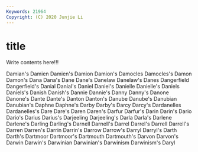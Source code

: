 ```yaml
---
Keywords: 21964
Copyright: (C) 2020 Junjie Li
---
```


# title

Write contents here!!!

Damian's 
Damien 
Damien's 
Damion 
Damion's 
Damocles 
Damocles's
Damon 
Damon's 
Dana 
Dana's 
Dane 
Dane's 
Danelaw 
Danelaw's 
Danes 
Dangerfield
Dangerfield's 
Danial 
Danial's 
Daniel 
Daniel's 
Danielle 
Danielle's 
Daniels 
Daniels's 
Danish
Danish's 
Dannie 
Dannie's 
Danny 
Danny's 
Danone 
Danone's 
Dante 
Dante's 
Danton
Danton's 
Danube 
Danube's 
Danubian 
Danubian's 
Daphne 
Daphne's 
Darby 
Darby's 
Darcy
Darcy's 
Dardanelles 
Dardanelles's 
Dare 
Dare's 
Daren 
Daren's 
Darfur 
Darfur's 
Darin
Darin's 
Dario 
Dario's 
Darius 
Darius's 
Darjeeling 
Darjeeling's 
Darla 
Darla's 
Darlene
Darlene's 
Darling 
Darling's 
Darnell 
Darnell's 
Darrel 
Darrel's 
Darrell 
Darrell's 
Darren
Darren's 
Darrin 
Darrin's 
Darrow 
Darrow's 
Darryl 
Darryl's 
Darth 
Darth's 
Dartmoor
Dartmoor's 
Dartmouth 
Dartmouth's 
Darvon 
Darvon's 
Darwin 
Darwin's 
Darwinian 
Darwinian's 
Darwinism
Darwinism's 
Daryl 
